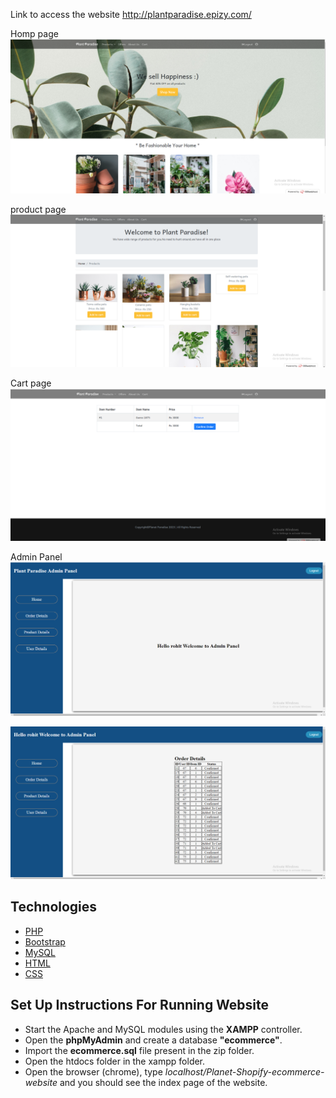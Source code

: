 

Link to access the website
http://plantparadise.epizy.com/

Homp page
![Alt text](/homepage.png)

product page
![Alt text](/productpage.png)

Cart page
![Alt text](/cartpage.png)

Admin Panel
![Alt text](/1.png)

![Alt text](/2.png)
## Technologies
- [PHP](https://www.php.net/docs.php)
- [Bootstrap](https://getbootstrap.com)
- [MySQL](https://www.mysql.com)
- [HTML](https://www.w3schools.com/html/default.asp)
- [CSS](https://www.w3schools.com/css/default.asp)

## Set Up Instructions For Running Website
- Start the Apache and MySQL modules using the **XAMPP** controller.
- Open the **phpMyAdmin** and create a database **"ecommerce"**. 
- Import the **ecommerce.sql** file present in the zip folder.
- Open the htdocs folder in the xampp folder.
- Open the browser (chrome), type *localhost/Planet-Shopify-ecommerce-website* and you should see the index page of the website.



